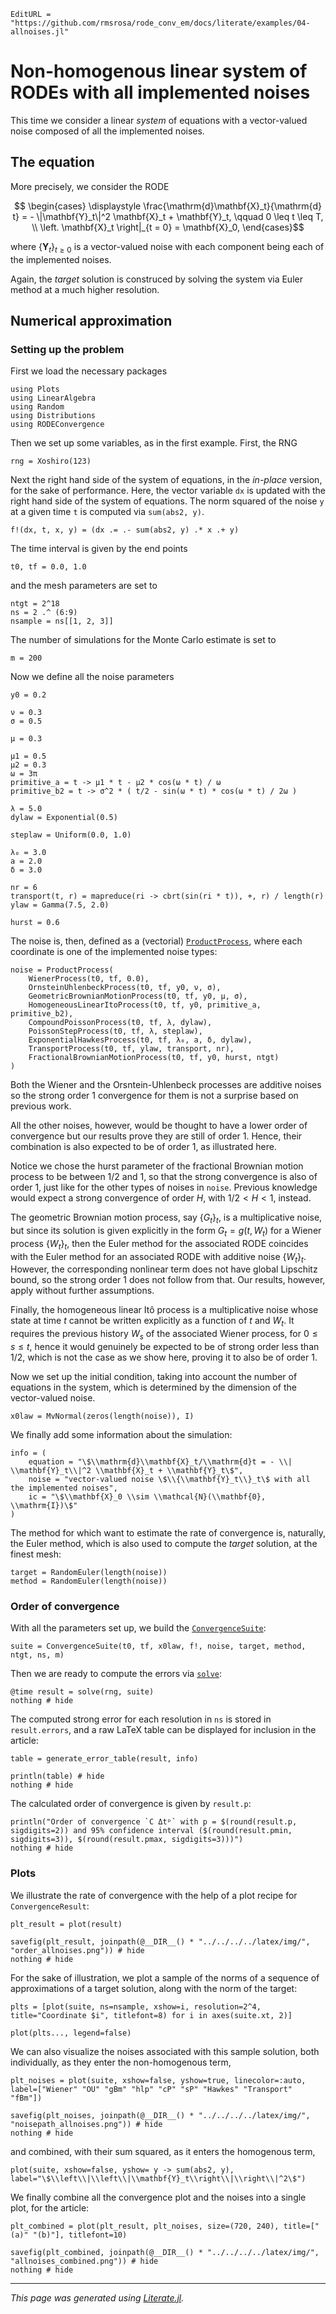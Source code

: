 ```@meta
EditURL = "https://github.com/rmsrosa/rode_conv_em/docs/literate/examples/04-allnoises.jl"
```

# Non-homogenous linear system of RODEs with all implemented noises

This time we consider a linear *system* of equations with a vector-valued noise composed of all the implemented noises.

## The equation

More precisely, we consider the RODE
```math
  \begin{cases}
    \displaystyle \frac{\mathrm{d}\mathbf{X}_t}{\mathrm{d} t} = - \|\mathbf{Y}_t\|^2 \mathbf{X}_t + \mathbf{Y}_t, \qquad 0 \leq t \leq T, \\
  \left. \mathbf{X}_t \right|_{t = 0} = \mathbf{X}_0,
  \end{cases}
```
where $\{\mathbf{Y}_t\}_{t\geq 0}$ is a vector-valued noise with each component being each of the implemented noises.

Again, the *target* solution is construced by solving the system via Euler method at a much higher resolution.

## Numerical approximation

### Setting up the problem

First we load the necessary packages

````@example 04-allnoises
using Plots
using LinearAlgebra
using Random
using Distributions
using RODEConvergence
````

Then we set up some variables, as in the first example. First, the RNG

````@example 04-allnoises
rng = Xoshiro(123)
````

Next the right hand side of the system of equations, in the *in-place* version, for the sake of performance. Here, the vector variable `dx` is updated with the right hand side of the system of equations. The norm squared of the noise `y` at a given time `t` is computed via `sum(abs2, y)`.

````@example 04-allnoises
f!(dx, t, x, y) = (dx .= .- sum(abs2, y) .* x .+ y)
````

The time interval is given by the end points

````@example 04-allnoises
t0, tf = 0.0, 1.0
````

and the mesh parameters are set to

````@example 04-allnoises
ntgt = 2^18
ns = 2 .^ (6:9)
nsample = ns[[1, 2, 3]]
````

The number of simulations for the Monte Carlo estimate is set to

````@example 04-allnoises
m = 200
````

Now we define all the noise parameters

````@example 04-allnoises
y0 = 0.2

ν = 0.3
σ = 0.5

μ = 0.3

μ1 = 0.5
μ2 = 0.3
ω = 3π
primitive_a = t -> μ1 * t - μ2 * cos(ω * t) / ω
primitive_b2 = t -> σ^2 * ( t/2 - sin(ω * t) * cos(ω * t) / 2ω )

λ = 5.0
dylaw = Exponential(0.5)

steplaw = Uniform(0.0, 1.0)

λ₀ = 3.0
a = 2.0
δ = 3.0

nr = 6
transport(t, r) = mapreduce(ri -> cbrt(sin(ri * t)), +, r) / length(r)
ylaw = Gamma(7.5, 2.0)

hurst = 0.6
````

The noise is, then, defined as a (vectorial) [`ProductProcess`](@ref), where each coordinate is one of the implemented noise types:

````@example 04-allnoises
noise = ProductProcess(
    WienerProcess(t0, tf, 0.0),
    OrnsteinUhlenbeckProcess(t0, tf, y0, ν, σ),
    GeometricBrownianMotionProcess(t0, tf, y0, μ, σ),
    HomogeneousLinearItoProcess(t0, tf, y0, primitive_a, primitive_b2),
    CompoundPoissonProcess(t0, tf, λ, dylaw),
    PoissonStepProcess(t0, tf, λ, steplaw),
    ExponentialHawkesProcess(t0, tf, λ₀, a, δ, dylaw),
    TransportProcess(t0, tf, ylaw, transport, nr),
    FractionalBrownianMotionProcess(t0, tf, y0, hurst, ntgt)
)
````

Both the Wiener and the Orsntein-Uhlenbeck processes are additive noises so the strong order 1 convergence for them is not a surprise based on previous work.

All the other noises, however, would be thought to have a lower order of convergence but our results prove they are still of order 1. Hence, their combination is also expected to be of order 1, as illustrated here.

Notice we chose the hurst parameter of the fractional Brownian motion process to be between 1/2 and 1, so that the strong convergence is also of order 1, just like for the other types of noises in `noise`. Previous knowledge would expect a strong convergence of order $H$, with $1/2 < H < 1,$ instead.

The geometric Brownian motion process, say $\{G_t\}_t,$ is a multiplicative noise, but since its solution is given explicitly in the form $G_t = g(t, W_t)$ for a Wiener process $\{W_t\}_{t}$, then the Euler method for the associated RODE coincides with the Euler method for an associated RODE with additive noise $\{W_t\}_t.$ However, the corresponding nonlinear term does not have global Lipschitz bound, so the strong order 1 does not follow from that. Our results, however, apply without further assumptions.

Finally, the homogeneous linear Itô process is a multiplicative noise whose state at time $t$ cannot be written explicitly as a function of $t$ and $W_t.$ It requires the previous history $W_s$ of the associated Wiener process, for $0\leq s \leq t,$ hence it would genuinely be expected to be of strong order less than 1/2, which is not the case as we show here, proving it to also be of order 1.

Now we set up the initial condition, taking into account the number of equations in the system, which is determined by the dimension of the vector-valued noise.

````@example 04-allnoises
x0law = MvNormal(zeros(length(noise)), I)
````

We finally add some information about the simulation:

````@example 04-allnoises
info = (
    equation = "\$\\mathrm{d}\\mathbf{X}_t/\\mathrm{d}t = - \\| \\mathbf{Y}_t\\|^2 \\mathbf{X}_t + \\mathbf{Y}_t\$",
    noise = "vector-valued noise \$\\{\\mathbf{Y}_t\\}_t\$ with all the implemented noises",
    ic = "\$\\mathbf{X}_0 \\sim \\mathcal{N}(\\mathbf{0}, \\mathrm{I})\$"
)
````

The method for which want to estimate the rate of convergence is, naturally, the Euler method, which is also used to compute the *target* solution, at the finest mesh:

````@example 04-allnoises
target = RandomEuler(length(noise))
method = RandomEuler(length(noise))
````

### Order of convergence

With all the parameters set up, we build the [`ConvergenceSuite`](@ref):

````@example 04-allnoises
suite = ConvergenceSuite(t0, tf, x0law, f!, noise, target, method, ntgt, ns, m)
````

Then we are ready to compute the errors via [`solve`](@ref):

````@example 04-allnoises
@time result = solve(rng, suite)
nothing # hide
````

The computed strong error for each resolution in `ns` is stored in `result.errors`, and a raw LaTeX table can be displayed for inclusion in the article:

````@example 04-allnoises
table = generate_error_table(result, info)

println(table) # hide
nothing # hide
````

The calculated order of convergence is given by `result.p`:

````@example 04-allnoises
println("Order of convergence `C Δtᵖ` with p = $(round(result.p, sigdigits=2)) and 95% confidence interval ($(round(result.pmin, sigdigits=3)), $(round(result.pmax, sigdigits=3)))")
nothing # hide
````

### Plots

We illustrate the rate of convergence with the help of a plot recipe for `ConvergenceResult`:

````@example 04-allnoises
plt_result = plot(result)
````

````@example 04-allnoises
savefig(plt_result, joinpath(@__DIR__() * "../../../../latex/img/", "order_allnoises.png")) # hide
nothing # hide
````

For the sake of illustration, we plot a sample of the norms of a sequence of approximations of a target solution, along with the norm of the target:

````@example 04-allnoises
plts = [plot(suite, ns=nsample, xshow=i, resolution=2^4, title="Coordinate $i", titlefont=8) for i in axes(suite.xt, 2)]

plot(plts..., legend=false)
````

We can also visualize the noises associated with this sample solution, both individually, as they enter the non-homogenous term,

````@example 04-allnoises
plt_noises = plot(suite, xshow=false, yshow=true, linecolor=:auto, label=["Wiener" "OU" "gBm" "hlp" "cP" "sP" "Hawkes" "Transport" "fBm"])

savefig(plt_noises, joinpath(@__DIR__() * "../../../../latex/img/", "noisepath_allnoises.png")) # hide
nothing # hide
````

and combined, with their sum squared, as it enters the homogenous term,

````@example 04-allnoises
plot(suite, xshow=false, yshow= y -> sum(abs2, y), label="\$\\left\\|\\left\\|\\mathbf{Y}_t\\right\\|\\right\\|^2\$")
````

We finally combine all the convergence plot and the noises into a single plot, for the article:

````@example 04-allnoises
plt_combined = plot(plt_result, plt_noises, size=(720, 240), title=["(a)" "(b)"], titlefont=10)
````

````@example 04-allnoises
savefig(plt_combined, joinpath(@__DIR__() * "../../../../latex/img/", "allnoises_combined.png")) # hide
nothing # hide
````

---

*This page was generated using [Literate.jl](https://github.com/fredrikekre/Literate.jl).*

